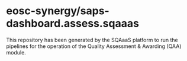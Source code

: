 # eosc-synergy/saps-dashboard.assess.sqaaas
This repository has been generated by the SQAaaS platform to run the pipelines
for the operation of the
Quality Assessment & Awarding (QAA)
module.